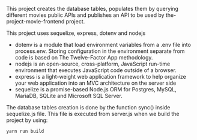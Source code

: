 This project creates the database tables, populates them by querying different movies public APIs and publishes an API to be used by the-project-movie-frontend project.

This project uses sequelize, express, dotenv and nodejs

- dotenv is a module  that load  environment variables from a .env file into process.env. Storing configuration in the environment separate from code is based on The Twelve-Factor App methodology.
- nodejs is an open-source, cross-platform, JavaScript run-time environment that executes JavaScript code outside of a browser.
- express is a light-weight web application framework to help organize your web application into an MVC architecture on the server side
- sequelize is a promise-based Node.js ORM for Postgres, MySQL, MariaDB, SQLite and Microsoft SQL Server. 

The database tables creation is done by the function sync() inside sequelize.js file. This file is executed from server.js when we build the project by using:
```
yarn run build
```

